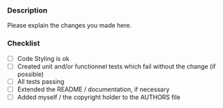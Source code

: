 ### Description
Please explain the changes you made here.

### Checklist
- [ ] Code Styling is ok
- [ ] Created unit and/or functionnel tests which fail without the change (if possible)
- [ ] All tests passing
- [ ] Extended the README / documentation, if necessary
- [ ] Added myself / the copyright holder to the AUTHORS file

